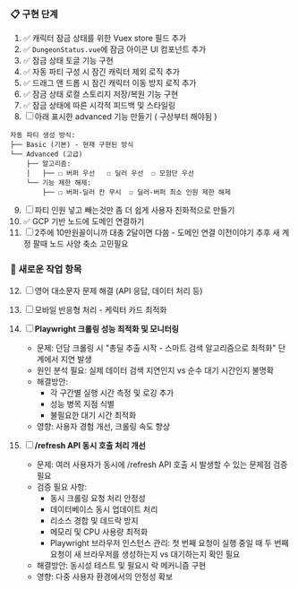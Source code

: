 ### 📋 구현 단계
1. ✅ 캐릭터 잠금 상태를 위한 Vuex store 필드 추가
2. ✅ `DungeonStatus.vue`에 잠금 아이콘 UI 컴포넌트 추가
3. ✅ 잠금 상태 토글 기능 구현
4. ✅ 자동 파티 구성 시 잠긴 캐릭터 제외 로직 추가
5. ✅ 드래그 앤 드롭 시 잠긴 캐릭터 이동 방지 로직 추가
6. ✅ 잠금 상태 로컬 스토리지 저장/복원 기능 구현
7. ✅ 잠금 상태에 따른 시각적 피드백 및 스타일링
8. ☐ 아래 표시한 advanced 기능 만들기 ( 구상부터 해야됨 )
  ```
  자동 파티 생성 방식:
  ├── Basic (기본) - 현재 구현된 방식
  └── Advanced (고급)
      ├── 알고리즘:
      │   ├── ☐ 버퍼 우선   ☐ 딜러 우선  ☐ 모험단 우선
      └── 기능 제한 해제:
          ├── ☐ 버퍼-딜러 칸 무시  ☐ 딜러-버퍼 최소 인원 제한 해제
  ```
9. ☐ 파티 인원 넣고 빼는것만 좀 더 쉽게 사용자 친화적으로 만들기
10. ✅ GCP 기반 노드에 도메인 연결하기 
11. ☐ 2주에 10만원꼴이니까 대충 2달이면 다씀 - 도메인 연결 이전이야기 
      추후 새 계정 팔때 노드 사양 축소 고민필요

### 🚀 새로운 작업 항목
12. ☐ 영어 대소문자 문제 해결 (API 응답, 데이터 처리 등)
13. ☐ 모바일 반응형 처리 - 케릭터 카드 최적화
14. ☐ **Playwright 크롤링 성능 최적화 및 모니터링**
    - 문제: 던담 크롤링 시 "총딜 추출 시작 - 스마트 검색 알고리즘으로 최적화" 단계에서 지연 발생
    - 원인 분석 필요: 실제 데이터 검색 지연인지 vs 순수 대기 시간인지 불명확
    - 해결방안: 
      - 각 구간별 실행 시간 측정 및 로깅 추가
      - 성능 병목 지점 식별
      - 불필요한 대기 시간 최적화
    - 영향: 사용자 경험 개선, 크롤링 속도 향상

15. ☐ **/refresh API 동시 호출 처리 개선**
    - 문제: 여러 사용자가 동시에 /refresh API 호출 시 발생할 수 있는 문제점 검증 필요
    - 검증 필요 사항:
      - 동시 크롤링 요청 처리 안정성
      - 데이터베이스 동시 업데이트 처리
      - 리소스 경합 및 데드락 방지
      - 메모리 및 CPU 사용량 최적화
      - Playwright 브라우저 인스턴스 관리: 첫 번째 요청이 실행 중일 때 두 번째 요청이 새 브라우저를 생성하는지 vs 대기하는지 확인 필요
    - 해결방안: 동시성 테스트 및 필요시 락 메커니즘 구현
    - 영향: 다중 사용자 환경에서의 안정성 확보
